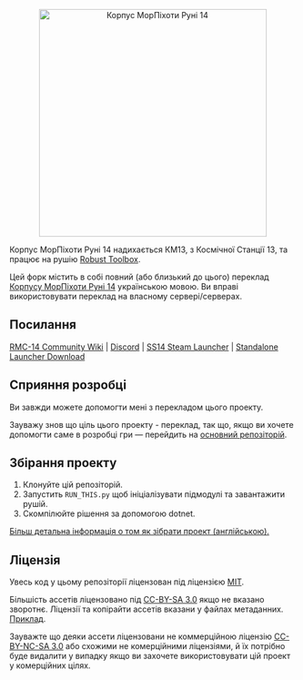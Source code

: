 <p align="center"> <img alt="Корпус МорПіхоти Руні 14" width="400" height="400" src="https://github.com/RMC-14/RMC-14/assets/121047731/84edde1b-1a1f-452e-a9b9-64759a865f64" /></p>

Корпус МорПіхоти Руні 14 надихається КМ13, з Космічної Станції 13, та працює на рушію [Robust Toolbox](https://github.com/space-wizards/RobustToolbox).

Цей форк містить в собі повний (або близький до цього) переклад [Корпусу МорПіхоти Руні 14](https://github.com/RMC-14/RMC-14) українською мовою. Ви вправі використовувати переклад на власному сервері/серверах.

## Посилання

[RMC-14 Community Wiki](https://wiki.rouny-ss14.com/) | [Discord](https://discord.gg/rouny) | [SS14 Steam Launcher](https://store.steampowered.com/app/1255460/Space_Station_14/) | [Standalone Launcher Download](https://spacestation14.io/about/nightlies/)

## Сприяння розробці

Ви завжди можете допомогти мені з перекладом цього проекту.

Зауважу знов що ціль цього проекту - переклад, так що, якщо ви хочете допомогти саме в розробці гри — перейдить на [основний репозіторій](https://github.com/RMC-14/RMC-14).

## Збірання проекту

1. Клонуйте цій репозіторій.
2. Запустить `RUN_THIS.py` щоб ініціалізувати підмодулі та завантажити рушій.
3. Скомпілюйте рішення за допомогою dotnet.

[Більш детальна інформація о том як зібрати проект (англійською).](https://docs.spacestation14.com/en/general-development/setup.html)

## Ліцензія

Увесь код у цьому репозіторії ліцензован під ліцензією [MIT](https://github.com/space-wizards/space-station-14/blob/master/LICENSE.TXT).

Більшість ассетів ліцензовано під [CC-BY-SA 3.0](https://creativecommons.org/licenses/by-sa/3.0/) якщо не вказано зворотнє. Ліцензії та копірайти ассетів вказани у файлах метаданних. [Приклад](https://github.com/space-wizards/space-station-14/blob/master/Resources/Textures/Objects/Tools/crowbar.rsi/meta.json).

Зауважте що деяки ассети ліцензовани не коммерційною ліцензію [CC-BY-NC-SA 3.0](https://creativecommons.org/licenses/by-nc-sa/3.0/) або схожими не комерційними ліцензіями, й їх потрібно буде видалити у випадку якщо ви захочете використовувати цій проект у комерційних цілях.
